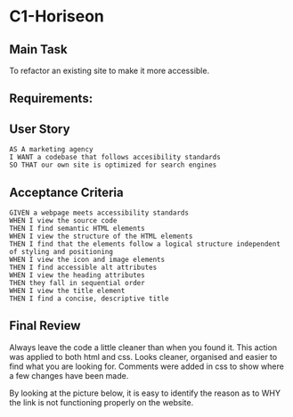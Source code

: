 # C1-Horiseon

## Main Task

To refactor an existing site to make it more accessible.

## Requirements: 

## User Story

```
AS A marketing agency
I WANT a codebase that follows accesibility standards
SO THAT our own site is optimized for search engines
```

## Acceptance Criteria

```
GIVEN a webpage meets accessibility standards
WHEN I view the source code
THEN I find semantic HTML elements
WHEN I view the structure of the HTML elements
THEN I find that the elements follow a logical structure independent of styling and positioning
WHEN I view the icon and image elements
THEN I find accessible alt attributes
WHEN I view the heading attributes
THEN they fall in sequential order
WHEN I view the title element
THEN I find a concise, descriptive title
```
## Final Review

Always leave the code a little cleaner than when you found it. This action was applied to both 
html and css. Looks cleaner, organised and easier to find what you are looking for. Comments were
added in css to show where a few changes have been made.

By looking at the picture below, it is easy to identify the reason as to WHY the link is not 
functioning properly on the website.




